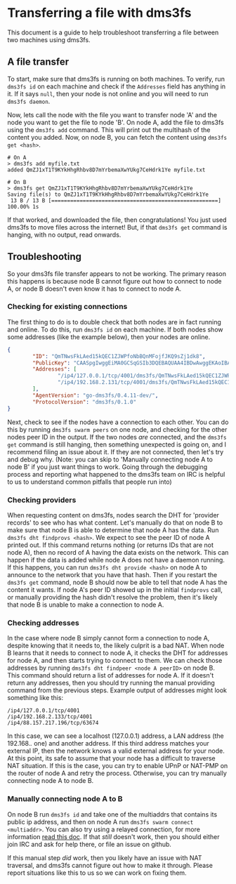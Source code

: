 # Transferring a file with dms3fs
This document is a guide to help troubleshoot transferring a file between two
machines using dms3fs.

## A file transfer
To start, make sure that dms3fs is running on both machines. To verify, run `dms3fs
id` on each machine and check if the `Addresses` field has anything in it. If
it says `null`, then your node is not online and you will need to run `dms3fs
daemon`.

Now, lets call the node with the file you want to transfer node 'A' and the
node you want to get the file to node 'B'. On node A, add the file to dms3fs
using the `dms3fs add` command. This will print out the multihash of the content
you added. Now, on node B, you can fetch the content using `dms3fs get <hash>`.

```
# On A
> dms3fs add myfile.txt
added QmZJ1xT1T9KYkHhgRhbv8D7mYrbemaXwYUkg7CeHdrk1Ye myfile.txt

# On B
> dms3fs get QmZJ1xT1T9KYkHhgRhbv8D7mYrbemaXwYUkg7CeHdrk1Ye
Saving file(s) to QmZJ1xT1T9KYkHhgRhbv8D7mYrbemaXwYUkg7CeHdrk1Ye
 13 B / 13 B [=====================================================] 100.00% 1s
 ```

If that worked, and downloaded the file, then congratulations! You just used
dms3fs to move files across the internet! But, if that `dms3fs get` command is
hanging, with no output, read onwards.

## Troubleshooting

So your dms3fs file transfer appears to not be working. The primary reason this
happens is because node B cannot figure out how to connect to node A, or node B
doesn't even know it has to connect to node A.

### Checking for existing connections

The first thing to do is to double check that both nodes are in fact running
and online. To do this, run `dms3fs id` on each machine. If both nodes show some
addresses (like the example below), then your nodes are online.

```json
{
        "ID": "QmTNwsFkLAed15kQEC1ZJWPfoNbBQnMFojfJKQ9sZj1dk8",
        "PublicKey": "CAASpgIwggEiMA0GCSqGSIb3DQEBAQUAA4IBDwAwggEKAoIBAQDZb6znj3LQZKP1+X81exf+vbnqNCMtHjZ5RKTCm7Fytnfe+AI1fhs9YbZdkgFkM1HLxmIOLQj2bMXPIGxUM+EnewN8tWurx4B3+lR/LWNwNYcCFL+jF2ltc6SE6BC8kMLEZd4zidOLPZ8lIRpd0x3qmsjhGefuRwrKeKlR4tQ3C76ziOms47uLdiVVkl5LyJ5+mn4rXOjNKt/oy2O4m1St7X7/yNt8qQgYsPfe/hCOywxCEIHEkqmil+vn7bu4RpAtsUzCcBDoLUIWuU3i6qfytD05hP8Clo+at+l//ctjMxylf3IQ5qyP+yfvazk+WHcsB0tWueEmiU5P2nfUUIR3AgMBAAE=",
        "Addresses": [
                "/ip4/127.0.0.1/tcp/4001/dms3fs/QmTNwsFkLAed15kQEC1ZJWPfoNbBQnMFojfJKQ9sZj1dk8",
                "/ip4/192.168.2.131/tcp/4001/dms3fs/QmTNwsFkLAed15kQEC1ZJWPfoNbBQnMFojfJKQ9sZj1dk8",
        ],
        "AgentVersion": "go-dms3fs/0.4.11-dev/",
        "ProtocolVersion": "dms3fs/0.1.0"
}
```

Next, check to see if the nodes have a connection to each other. You can do this
by running `dms3fs swarm peers` on one node, and checking for the other nodes
peer ID in the output. If the two nodes *are* connected, and the `dms3fs get`
command is still hanging, then something unexpected is going on, and I
recommend filing an issue about it. If they are not connected, then let's try
and debug why. (Note: you can skip to 'Manually connecting node A to node B' if
you just want things to work. Going through the debugging process and reporting
what happened to the dms3fs team on IRC is helpful to us to understand common
pitfalls that people run into)

### Checking providers
When requesting content on dms3fs, nodes search the DHT for 'provider records' to
see who has what content. Let's manually do that on node B to make sure that
node B is able to determine that node A has the data. Run `dms3fs dht findprovs
<hash>`. We expect to see the peer ID of node A printed out. If this command
returns nothing (or returns IDs that are not node A), then no record of A
having the data exists on the network. This can happen if the data is added
while node A does not have a daemon running. If this happens, you can run `dms3fs
dht provide <hash>` on node A to announce to the network that you have that
hash. Then if you restart the `dms3fs get` command, node B should now be able
to tell that node A has the content it wants. If node A's peer ID showed up in
the initial `findprovs` call, or manually providing the hash didn't resolve the
problem, then it's likely that node B is unable to make a connection to node A.

### Checking addresses

In the case where node B simply cannot form a connection to node A, despite
knowing that it needs to, the likely culprit is a bad NAT. When node B learns
that it needs to connect to node A, it checks the DHT for addresses for node A,
and then starts trying to connect to them. We can check those addresses by
running `dms3fs dht findpeer <node A peerID>` on node B. This command should
return a list of addresses for node A. If it doesn't return any addresses, then
you should try running the manual providing command from the previous steps.
Example output of addresses might look something like this:

```
/ip4/127.0.0.1/tcp/4001
/ip4/192.168.2.133/tcp/4001
/ip4/88.157.217.196/tcp/63674
```

In this case, we can see a localhost (127.0.0.1) address, a LAN address (the
192.168.*.* one) and another address. If this third address matches your
external IP, then the network knows a valid external address for your node. At
this point, its safe to assume that your node has a difficult to traverse NAT
situation. If this is the case, you can try to enable UPnP or NAT-PMP on the
router of node A and retry the process. Otherwise, you can try manually
connecting node A to node B.

### Manually connecting node A to B

On node B run `dms3fs id` and take one of the multiaddrs that contains its public
ip address, and then on node A run `dms3fs swarm connect <multiaddr>`.  You can
also try using a relayed connection, for more information [read this
doc](./experimental-features.md#circuit-relay). If that *still* doesn't work,
then you should either join IRC and ask for help there, or file an issue on
github.

If this manual step *did* work, then you likely have an issue with NAT
traversal, and dms3fs cannot figure out how to make it through. Please report
situations like this to us so we can work on fixing them.
